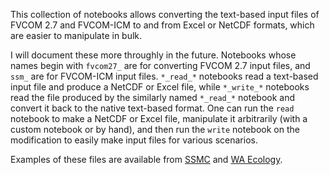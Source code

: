 This collection of notebooks allows converting the text-based input files
of FVCOM 2.7 and FVCOM-ICM to and from Excel or NetCDF formats, which are
easier to manipulate in bulk.

I will document these more throughly in the future. Notebooks whose names
begin with `fvcom27_` are for converting FVCOM 2.7 input files, and `ssm_`
are for FVCOM-ICM input files. `*_read_*` notebooks read a text-based
input file and produce a NetCDF or Excel file, while `*_write_*` notebooks
read the file produced by the similarly named `*_read_*` notebook and convert
it back to the native text-based format. One can run the `read` notebook to
make a NetCDF or Excel file, manipulate it arbitrarily (with a custom
notebook or by hand), and then run the `write` notebook on the modification
to easily make input files for various scenarios.

Examples of these files are available from
[SSMC](https://gitlab.com/ssmc/fvcom-icm4.0) and
[WA Ecology](https://fortress.wa.gov/ecy/ezshare/EAP/SalishSea/SalishSeaModelBoundingScenarios.html).
